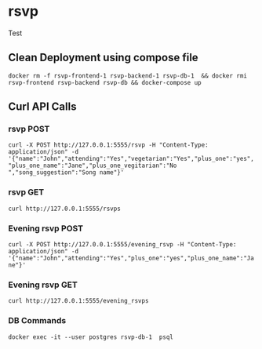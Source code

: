 # rsvp

Test

## Clean Deployment using compose file
```docker rm -f rsvp-frontend-1 rsvp-backend-1 rsvp-db-1  && docker rmi rsvp-frontend rsvp-backend rsvp-db && docker-compose up```

## Curl API Calls

### rsvp POST

```curl -X POST http://127.0.0.1:5555/rsvp -H "Content-Type: application/json" -d '{"name":"John","attending":"Yes","vegetarian":"Yes","plus_one":"yes","plus_one_name":"Jane","plus_one_vegitarian":"No ","song_suggestion":"Song name"}'```

### rsvp GET

```curl http://127.0.0.1:5555/rsvps```

### Evening rsvp POST

```curl -X POST http://127.0.0.1:5555/evening_rsvp -H "Content-Type: application/json" -d '{"name":"John","attending":"Yes","plus_one":"yes","plus_one_name":"Jane"}'```

### Evening rsvp GET

```curl http://127.0.0.1:5555/evening_rsvps```

### DB Commands

```docker exec -it --user postgres rsvp-db-1  psql```
